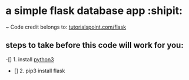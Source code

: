 # a simple flask database app :shipit:

 ~ Code credit belongs to: [tutorialspoint.com/flask](https://www.tutorialspoint.com/flask/flask_sqlite.htm)

## steps to take before this code will work for you:
-[] 1. install [python3](https://www.python.org/downloads/release/python-352/)
- [] 2. pip3 install flask
